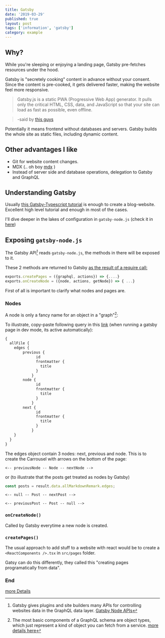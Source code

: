 ```yaml
---
title: Gatsby
date: '2019-03-29'
published: true
layout: post
tags: ['information', 'gatsby']
category: example
---
```


## Why?

While you're sleeping or enjoying a landing page, Gatsby pre-fetches resources under the hood.

Gatsby is "secretely cooking" content in advance without your consent.
Since the content is pre-cooked, it gets delivered faster, making the website feel more responsive.

> Gatsby.js is a static PWA (Progressive Web App) generator.
> It pulls only the critical HTML, CSS, data, and JavaScript
> so that your site can load as fast as possible, even offline.

> -said by [this guys](https://snipcart.com/blog/choose-best-static-site-generator)

Potentially it means frontend without databases and servers.
Gatsby builds the whole site as static files,
including dynamic content.

## Other advantages I like


* Git for website content changes.
* MDX (.. oh boy [mdx](/understanding_mdx/) )
* Instead of server side and database operations, delegation to Gatsby and GraphQL

## Understanding Gatsby


Usually [this Gatsby-Typescript tutorial](https://jeffrafter.com/gatsby-with-typescript/ "Tutorial gatsby-typescript-graphql")
is enough to create a blog-website. Excellent high level tutorial and enough in most of the cases.


I'll dive deeper in the lakes of configuration in `gatsby-node.js` (check it in
[here](https://github.com/nvegater/nvegater.me/blob/master/gatsby-node.js))

## Exposing `gatsby-node.js`

The Gatsby API[^gatsbyAPI] reads `gatsby-node.js`, the methods in there will be exposed to it.

These 2 methods are returned to Gatsby [as the result of a require call:](https://stackoverflow.com/questions/5311334/what-is-the-purpose-of-node-js-module-exports-and-how-do-you-use-it)

[^gatsbyAPI]: Gatsby gives plugins and site builders many APIs for controlling websites data in the GraphQL data layer. [Gatsby Node APIs](https://www.gatsbyjs.org/docs/node-apis/)

```js
exports.createPages = ({graphql, actions}) => {....}
exports.onCreateNode = ({node, actions, getNode}) => { ...}
```

First of all is important to clarify what nodes and pages are.


### Nodes


A node is only a fancy name for an object in a "graph"[^grapQL]:

[^grapQL]:  The most basic components of a GraphQL schema are object types,
    which just represent a kind of object you can fetch from a service.
    [more details here](https://graphql.org/learn/schema/)


To illustrate, copy-paste following query in this [link](http://localhost:8000/___graphql)
(when running a gatsby page in dev mode, its active automatically):

```graphql
{
  allFile {
    edges {
        previous {
              id
              frontmatter {
                title
              }
            }
        node {
              id
              frontmatter {
                title
              }
            }
        next {
              id
              frontmatter {
                title
              }
            }
    }
  }
}
```

The edges object contain 3 nodes: next, previous and node.
This is to create the Carrousel with arrows on the bottom of the page:

`<-- previousNode -- Node -- nextNode -->`

or (to illustrate that the posts get treated as nodes by Gatsby)

```javascript
const posts = result.data.allMarkdownRemark.edges;
```

`<-- null -- Post -- nextPost -->`


`<-- previousPost -- Post -- null -->`

### `onCreateNode()`

Called by Gatsby everytime a new node is created.



### `createPages()`

The usual approach to add stuff to a website with react would be
to create a `<ReactComponents />.tsx` in `src/pages` folder.


Gatsy can do this differently, they called this
"creating pages programatically from data".

### End


[more Details](https://www.gatsbyjs.org/tutorial/part-seven/)




